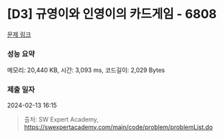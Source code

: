 # [D3] 규영이와 인영이의 카드게임 - 6808 

[문제 링크](https://swexpertacademy.com/main/code/problem/problemDetail.do?contestProbId=AWgv9va6HnkDFAW0) 

### 성능 요약

메모리: 20,440 KB, 시간: 3,093 ms, 코드길이: 2,029 Bytes

### 제출 일자

2024-02-13 16:15



> 출처: SW Expert Academy, https://swexpertacademy.com/main/code/problem/problemList.do